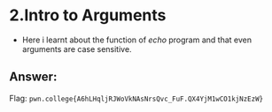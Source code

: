 # 2.Intro to Arguments
- Here i learnt about the function of *echo* program and that even arguments are case sensitive.


## Answer:
Flag: `pwn.college{A6hLHqljRJWoVkNAsNrsQvc_FuF.QX4YjM1wCO1kjNzEzW}`
